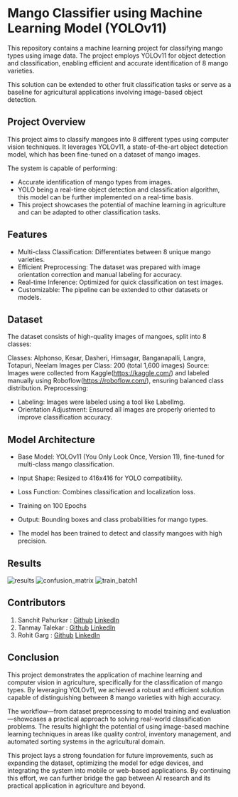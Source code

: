 # Mango Classifier using Machine Learning Model (YOLOv11)

This repository contains a machine learning project for classifying mango types using image data. The project employs YOLOv11 for object detection and classification, enabling efficient and accurate identification of 8 mango varieties.

This solution can be extended to other fruit classification tasks or serve as a baseline for agricultural applications involving image-based object detection.

## Project Overview

This project aims to classify mangoes into 8 different types using computer vision techniques. It leverages YOLOv11, a state-of-the-art object detection model, which has been fine-tuned on a dataset of mango images.

The system is capable of performing:

- Accurate identification of mango types from images.
- YOLO being a real-time object detection and classification algorithm, this model can be further implemented on a real-time basis.
- This project showcases the potential of machine learning in agriculture and can be adapted to other classification tasks.

## Features

- Multi-class Classification: Differentiates between 8 unique mango varieties.
- Efficient Preprocessing: The dataset was prepared with image orientation correction and manual labeling for accuracy.
- Real-time Inference: Optimized for quick classification on test images.
- Customizable: The pipeline can be extended to other datasets or models.

## Dataset

The dataset consists of high-quality images of mangoes, split into 8 classes:

Classes: Alphonso, Kesar, Dasheri, Himsagar, Banganapalli, Langra, Totapuri, Neelam
Images per Class: 200 (total 1,600 images)
Source: Images were collected from Kaggle(https://kaggle.com/) and labeled manually using Roboflow(https://roboflow.com/), ensuring balanced class distribution.
Preprocessing:
- Labeling: Images were labeled using a tool like LabelImg.
- Orientation Adjustment: Ensured all images are properly oriented to improve classification accuracy.

## Model Architecture

- Base Model: YOLOv11 (You Only Look Once, Version 11), fine-tuned for multi-class mango classification.

- Input Shape: Resized to 416x416 for YOLO compatibility.

- Loss Function: Combines classification and localization loss.

- Training on 100 Epochs

- Output: Bounding boxes and class probabilities for mango types.

- The model has been trained to detect and classify mangoes with high precision.

## Results
![results](https://github.com/user-attachments/assets/dc9f73cf-967e-49c1-9e31-aa022504c6ed)
![confusion_matrix](https://github.com/user-attachments/assets/a1f53198-1064-42c5-9d5e-f6a5a061b9a2)
![train_batch1](https://github.com/user-attachments/assets/b9a26af3-be91-4258-83dc-b2ae9ac4b76e)

## Contributors

1. Sanchit Pahurkar : [Github](https://github.com/sanchitpahurkar) [LinkedIn](https://www.linkedin.com/in/sanchit-pahurkar/)
2. Tanmay Talekar : [Github](https://github.com/tanmay-37) [LinkedIn](https://www.linkedin.com/in/talekar-tanmay/)
3. Rohit Garg : [Github](https://github.com/rohitgargRG) [LinkedIn](https://www.linkedin.com/in/rohit-garg-377b97244/)

## Conclusion

This project demonstrates the application of machine learning and computer vision in agriculture, specifically for the classification of mango types. By leveraging YOLOv11, we achieved a robust and efficient solution capable of distinguishing between 8 mango varieties with high accuracy.

The workflow—from dataset preprocessing to model training and evaluation—showcases a practical approach to solving real-world classification problems. The results highlight the potential of using image-based machine learning techniques in areas like quality control, inventory management, and automated sorting systems in the agricultural domain.

This project lays a strong foundation for future improvements, such as expanding the dataset, optimizing the model for edge devices, and integrating the system into mobile or web-based applications. By continuing this effort, we can further bridge the gap between AI research and its practical application in agriculture and beyond.
